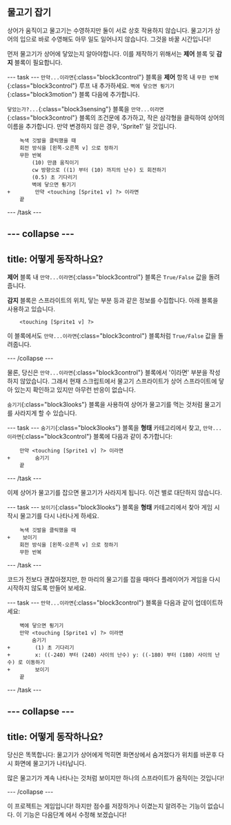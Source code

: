 ## 물고기 잡기

상어가 움직이고 물고기는 수영하지만 둘이 서로 상호 작용하지 않습니다. 물고기가 상어의 입으로 바로 수영해도 아무 일도 일어나지 않습니다. 그것을 바꿀 시간입니다!

먼저 물고기가 상어에 닿았는지 알아야합니다. 이를 제작하기 위해서는 **제어** 블록 및 **감지** 블록이 필요합니다.

--- task --- `만약...이라면`{:class="block3control"} 블록을 **제어** 항목 내 `무한 반복`{:class="block3control"} 루프 내 추가하세요. `벽에 닿으면 튕기기`{:class="block3motion"} 블록 다음에 추가합니다.

`닿았는가?...`{:class="block3sensing"} 블록을 `만약...이라면`{:class="block3control"} 블록의 조건문에 추가하고, 작은 삼각형을 클릭하여 상어의 이름을 추가합니다. 만약 변경하지 않은 경우, 'Sprite1' 일 것입니다.

```blocks3
    녹색 깃발을 클릭했을 때
    회전 방식을 [왼쪽-오른쪽 v] 으로 정하기
    무한 반복
        (10) 만큼 움직이기
        cw 방향으로 ((1) 부터 (10) 까지의 난수) 도 회전하기
        (0.5) 초 기다리기
        벽에 닿으면 튕기기
+        만약 <touching [Sprite1 v] ?> 이라면
    끝
```

--- /task ---

--- collapse ---
---
title: 어떻게 동작하나요?
---

**제어** 블록 내 `만약...이라면`{:class="block3control"} 블록은 `True/False` 값을 돌려줍니다.

**감지** 블록은 스프라이트의 위치, 닿는 부분 등과 같은 정보를 수집합니다. 아래 블록을 사용하고 있습니다.

```blocks3
    <touching [Sprite1 v] ?>
```

이 블록에서도 `만약...이라면`{:class="block3control"} 블록처럼 `True/False` 값을 돌려줍니다.

--- /collapse ---

물론, 당신은 `만약...이라면`{:class="block3control"} 블록에서 '이라면' 부분을 작성하지 않았습니다. 그래서 현재 스크립트에서 물고기 스프라이트가 상어 스프라이트에 닿아 있는지 확인하고 있지만 아무런 반응이 없습니다.

`숨기기`{:class="block3looks"} 블록을 사용하여 상어가 물고기를 먹는 것처럼 물고기를 사라지게 할 수 있습니다.

--- task --- `숨기기`{:class="block3looks"} 블록을 **형태** 카테고리에서 찾고, `만약...이라면`{:class="block3control"} 블록에 다음과 같이 추가합니다:

```blocks3
    만약 <touching [Sprite1 v] ?> 이라면
+        숨기기
    끝
```

--- /task ---

이제 상어가 물고기를 잡으면 물고기가 사라지게 됩니다. 이건 별로 대단하지 않습니다.

--- task --- `보이기`{:class="block3looks"} 블록을 **형태** 카테고리에서 찾아 게임 시작시 물고기를 다시 나타나게 하세요.

```blocks3
    녹색 깃발을 클릭했을 때
+    보이기
    회전 방식을 [왼쪽-오른쪽 v] 으로 정하기
    무한 반복
```

--- /task ---

코드가 전보다 괜찮아졌지만, 한 마리의 물고기를 잡을 때마다 플레이어가 게임을 다시 시작하지 않도록 만들어 보세요.

--- task --- `만약...이라면`{:class="block3control"} 블록을 다음과 같이 업데이트하세요:

```blocks3
    벽에 닿으면 튕기기
    만약 <touching [Sprite1 v] ?> 이라면
        숨기기
+        (1) 초 기다리기
+        x: ((-240) 부터 (240) 사이의 난수) y: ((-180) 부터 (180) 사이의 난수) 로 이동하기
+        보이기
    끝
```

--- /task ---

--- collapse ---
---
title: 어떻게 동작하나요?
---

당신은 똑똑합니다: 물고기가 상어에게 먹히면 화면상에서 숨겨졌다가 위치를 바꾼후 다시 화면에 물고기가 나타납니다.

많은 물고기가 계속 나타나는 것처럼 보이지만 하나의 스프라이트가 움직이는 것입니다!

--- /collapse ---

이 프로젝트는 게임입니다! 하지만 점수를 저장하거나 이겼는지 알려주는 기능이 없습니다. 이 기능은 다음단계 에서 수정해 보겠습니다!